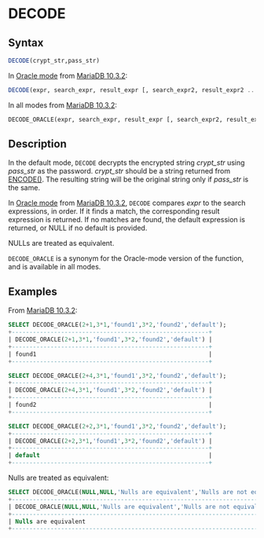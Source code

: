 # DECODE

## Syntax

```sql
DECODE(crypt_str,pass_str)
```

In [Oracle mode](/kb/en/sql_modeoracle/) from [MariaDB 10.3.2](/kb/en/mariadb-1032-release-notes/):

```sql
DECODE(expr, search_expr, result_expr [, search_expr2, result_expr2 ...] [default_expr])
```

In all modes from [MariaDB 10.3.2](/kb/en/mariadb-1032-release-notes/):

```sql
DECODE_ORACLE(expr, search_expr, result_expr [, search_expr2, result_expr2 ...] [default_expr])
```

## Description

In the default mode, `DECODE` decrypts the encrypted string <em>crypt_str</em> using <em>pass_str</em> as the
password. <em>crypt_str</em> should be a string returned from [ENCODE()](/built-in-functions/secondary-functions/encryption-hashing-and-compression-functions/encode/). The resulting string will be the original string only if <em>pass_str</em> is the same.

In [Oracle mode](/kb/en/sql_modeoracle/) from [MariaDB 10.3.2](/kb/en/mariadb-1032-release-notes/), `DECODE` compares <em>expr</em> to the search expressions, in order. If it finds a match, the corresponding result expression is returned. If no matches are found, the default expression is returned, or NULL if no default is provided.

NULLs are treated as equivalent.

`DECODE_ORACLE` is a synonym for the Oracle-mode version of the function, and is available in all modes.

## Examples

From [MariaDB 10.3.2](/kb/en/mariadb-1032-release-notes/):

```sql
SELECT DECODE_ORACLE(2+1,3*1,'found1',3*2,'found2','default');
+--------------------------------------------------------+
| DECODE_ORACLE(2+1,3*1,'found1',3*2,'found2','default') |
+--------------------------------------------------------+
| found1                                                 |
+--------------------------------------------------------+

SELECT DECODE_ORACLE(2+4,3*1,'found1',3*2,'found2','default');
+--------------------------------------------------------+
| DECODE_ORACLE(2+4,3*1,'found1',3*2,'found2','default') |
+--------------------------------------------------------+
| found2                                                 |
+--------------------------------------------------------+

SELECT DECODE_ORACLE(2+2,3*1,'found1',3*2,'found2','default');
+--------------------------------------------------------+
| DECODE_ORACLE(2+2,3*1,'found1',3*2,'found2','default') |
+--------------------------------------------------------+
| default                                                |
+--------------------------------------------------------+
```

Nulls are treated as equivalent:

```sql
SELECT DECODE_ORACLE(NULL,NULL,'Nulls are equivalent','Nulls are not equivalent');
+----------------------------------------------------------------------------+
| DECODE_ORACLE(NULL,NULL,'Nulls are equivalent','Nulls are not equivalent') |
+----------------------------------------------------------------------------+
| Nulls are equivalent                                                       |
+----------------------------------------------------------------------------+
```